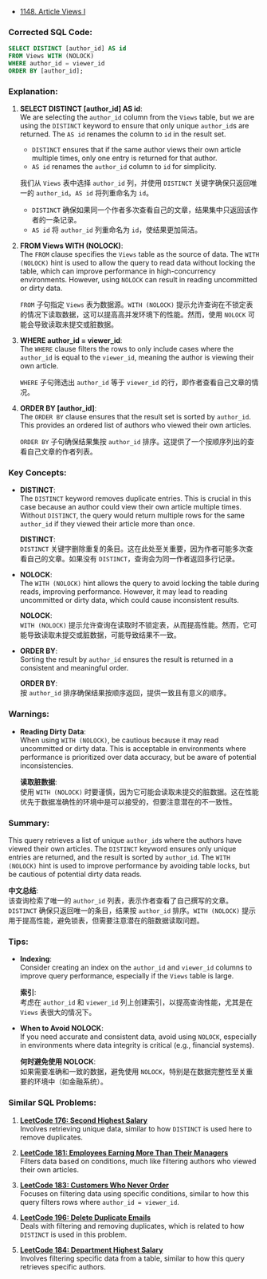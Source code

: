 - [1148. Article Views I](https://leetcode.com/problems/article-views-i/)

### Corrected SQL Code:

```sql
SELECT DISTINCT [author_id] AS id
FROM Views WITH (NOLOCK)
WHERE author_id = viewer_id
ORDER BY [author_id];
```

### Explanation:

1. **SELECT DISTINCT [author_id] AS id**:  
   We are selecting the `author_id` column from the `Views` table, but we are using the `DISTINCT` keyword to ensure that only unique `author_id`s are returned. The `AS id` renames the column to `id` in the result set.
   - `DISTINCT` ensures that if the same author views their own article multiple times, only one entry is returned for that author.  
   - `AS id` renames the `author_id` column to `id` for simplicity.

   我们从 `Views` 表中选择 `author_id` 列，并使用 `DISTINCT` 关键字确保只返回唯一的 `author_id`。`AS id` 将列重命名为 `id`。  
   - `DISTINCT` 确保如果同一个作者多次查看自己的文章，结果集中只返回该作者的一条记录。  
   - `AS id` 将 `author_id` 列重命名为 `id`，使结果更加简洁。

2. **FROM Views WITH (NOLOCK)**:  
   The `FROM` clause specifies the `Views` table as the source of data. The `WITH (NOLOCK)` hint is used to allow the query to read data without locking the table, which can improve performance in high-concurrency environments. However, using `NOLOCK` can result in reading uncommitted or dirty data.

   `FROM` 子句指定 `Views` 表为数据源。`WITH (NOLOCK)` 提示允许查询在不锁定表的情况下读取数据，这可以提高高并发环境下的性能。然而，使用 `NOLOCK` 可能会导致读取未提交或脏数据。

3. **WHERE author_id = viewer_id**:  
   The `WHERE` clause filters the rows to only include cases where the `author_id` is equal to the `viewer_id`, meaning the author is viewing their own article.

   `WHERE` 子句筛选出 `author_id` 等于 `viewer_id` 的行，即作者查看自己文章的情况。

4. **ORDER BY [author_id]**:  
   The `ORDER BY` clause ensures that the result set is sorted by `author_id`. This provides an ordered list of authors who viewed their own articles.

   `ORDER BY` 子句确保结果集按 `author_id` 排序。这提供了一个按顺序列出的查看自己文章的作者列表。

### Key Concepts:

- **DISTINCT**:  
   The `DISTINCT` keyword removes duplicate entries. This is crucial in this case because an author could view their own article multiple times. Without `DISTINCT`, the query would return multiple rows for the same `author_id` if they viewed their article more than once.

   **DISTINCT**:  
   `DISTINCT` 关键字删除重复的条目。这在此处至关重要，因为作者可能多次查看自己的文章。如果没有 `DISTINCT`，查询会为同一作者返回多行记录。

- **NOLOCK**:  
   The `WITH (NOLOCK)` hint allows the query to avoid locking the table during reads, improving performance. However, it may lead to reading uncommitted or dirty data, which could cause inconsistent results.

   **NOLOCK**:  
   `WITH (NOLOCK)` 提示允许查询在读取时不锁定表，从而提高性能。然而，它可能导致读取未提交或脏数据，可能导致结果不一致。

- **ORDER BY**:  
   Sorting the result by `author_id` ensures the result is returned in a consistent and meaningful order.

   **ORDER BY**:  
   按 `author_id` 排序确保结果按顺序返回，提供一致且有意义的顺序。

### Warnings:

- **Reading Dirty Data**:  
   When using `WITH (NOLOCK)`, be cautious because it may read uncommitted or dirty data. This is acceptable in environments where performance is prioritized over data accuracy, but be aware of potential inconsistencies.

   **读取脏数据**:  
   使用 `WITH (NOLOCK)` 时要谨慎，因为它可能会读取未提交的脏数据。这在性能优先于数据准确性的环境中是可以接受的，但要注意潜在的不一致性。

### Summary:
This query retrieves a list of unique `author_id`s where the authors have viewed their own articles. The `DISTINCT` keyword ensures only unique entries are returned, and the result is sorted by `author_id`. The `WITH (NOLOCK)` hint is used to improve performance by avoiding table locks, but be cautious of potential dirty data reads.

**中文总结**:  
该查询检索了唯一的 `author_id` 列表，表示作者查看了自己撰写的文章。`DISTINCT` 确保只返回唯一的条目，结果按 `author_id` 排序。`WITH (NOLOCK)` 提示用于提高性能，避免锁表，但需要注意潜在的脏数据读取问题。

### Tips:

- **Indexing**:  
   Consider creating an index on the `author_id` and `viewer_id` columns to improve query performance, especially if the `Views` table is large.

   **索引**:  
   考虑在 `author_id` 和 `viewer_id` 列上创建索引，以提高查询性能，尤其是在 `Views` 表很大的情况下。

- **When to Avoid NOLOCK**:  
   If you need accurate and consistent data, avoid using `NOLOCK`, especially in environments where data integrity is critical (e.g., financial systems).

   **何时避免使用 NOLOCK**:  
   如果需要准确和一致的数据，避免使用 `NOLOCK`，特别是在数据完整性至关重要的环境中（如金融系统）。

### Similar SQL Problems:

1. **[LeetCode 176: Second Highest Salary](https://leetcode.com/problems/second-highest-salary/)**  
   Involves retrieving unique data, similar to how `DISTINCT` is used here to remove duplicates.

2. **[LeetCode 181: Employees Earning More Than Their Managers](https://leetcode.com/problems/employees-earning-more-than-their-managers/)**  
   Filters data based on conditions, much like filtering authors who viewed their own articles.

3. **[LeetCode 183: Customers Who Never Order](https://leetcode.com/problems/customers-who-never-order/)**  
   Focuses on filtering data using specific conditions, similar to how this query filters rows where `author_id = viewer_id`.

4. **[LeetCode 196: Delete Duplicate Emails](https://leetcode.com/problems/delete-duplicate-emails/)**  
   Deals with filtering and removing duplicates, which is related to how `DISTINCT` is used in this problem.

5. **[LeetCode 184: Department Highest Salary](https://leetcode.com/problems/department-highest-salary/)**  
   Involves filtering specific data from a table, similar to how this query retrieves specific authors.
